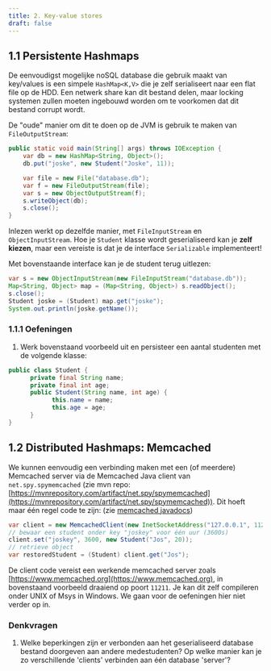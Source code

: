 ```yaml
---
title: 2. Key-value stores
draft: false
---
```


## 1.1 Persistente Hashmaps

De eenvoudigst mogelijke noSQL database die gebruik maakt van key/values is een simpele `HashMap<K,V>` die je zelf serialiseert naar een flat file op de HDD. Een netwerk share kan dit bestand delen, maar locking systemen zullen moeten ingebouwd worden om te voorkomen dat dit bestand corrupt wordt. 

De "oude" manier om dit te doen op de JVM is gebruik te maken van `FileOutputStream`:

<div class="devselect">

```java
public static void main(String[] args) throws IOException {
    var db = new HashMap<String, Object>();
    db.put("joske", new Student("Joske", 11));

    var file = new File("database.db");
    var f = new FileOutputStream(file);
    var s = new ObjectOutputStream(f);
    s.writeObject(db);
    s.close();
}
```
</div>

Inlezen werkt op dezelfde manier, met `FileInputStream` en `ObjectInputStream`. Hoe je `Student` klasse wordt geserialiseerd kan je **zelf kiezen**, maar een vereiste is dat je de interface `Serializable` implementeert! 

Met bovenstaande interface kan je de student terug uitlezen:

<div class="devselect">

```java
var s = new ObjectInputStream(new FileInputStream("database.db"));
Map<String, Object> map = (Map<String, Object>) s.readObject();
s.close();
Student joske = (Student) map.get("joske");
System.out.println(joske.getName());
```

</div>

### 1.1.1 Oefeningen

1. Werk bovenstaand voorbeeld uit en persisteer een aantal studenten met de volgende klasse:

<div class="devselect">

```java
public class Student {
      private final String name;
      private final int age;
      public Student(String name, int age) {
            this.name = name;
            this.age = age;
      }
}
```
</div>

## 1.2 Distributed Hashmaps: Memcached

We kunnen eenvoudig een verbinding maken met een (of meerdere) Memcached server via de Memcached Java client van `net.spy.spymemcached` (zie mvn repo: [https://mvnrepository.com/artifact/net.spy/spymemcached](https://mvnrepository.com/artifact/net.spy/spymemcached)). Dit hoeft maar één regel code te zijn: (zie [memcached javadocs](http://dustin.github.io/java-memcached-client/apidocs/net/spy/memcached/MemcachedClient.html))

```java
var client = new MemcachedClient(new InetSocketAddress("127.0.0.1", 11211));
// bewaar een student onder key "joskey" voor één uur (3600s)
client.set("joskey", 3600, new Student("Jos", 20));
// retrieve object
var restoredStudent = (Student) client.get("Jos");
```

De client code vereist een werkende memcached server zoals [https://www.memcached.org](https://www.memcached.org), in bovenstaand voorbeeld draaiend op poort `11211`. Je kan dit zelf compileren onder UNIX of Msys in Windows. We gaan voor de oefeningen hier niet verder op in. 

### Denkvragen

1. Welke beperkingen zijn er verbonden aan het geserialiseerd database bestand doorgeven aan andere medestudenten? Op welke manier kan je zo verschillende 'clients' verbinden aan één database 'server'?